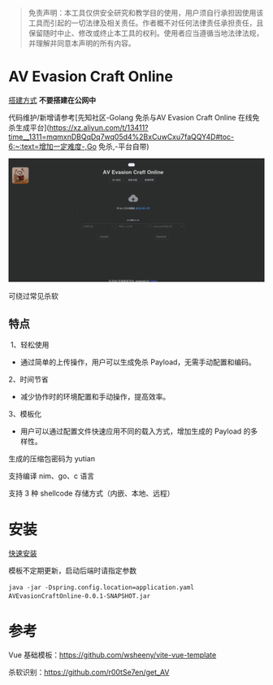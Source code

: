 > 免责声明：本工具仅供安全研究和教学目的使用，用户须自行承担因使用该工具而引起的一切法律及相关责任。作者概不对任何法律责任承担责任，且保留随时中止、修改或终止本工具的权利。使用者应当遵循当地法律法规，并理解并同意本声明的所有内容。

# AV Evasion Craft Online

[搭建方式](https://github.com/yutianqaq/AVEvasionCraftOnline/wiki) **不要搭建在公网中**

代码维护/新增请参考[先知社区-Golang 免杀与AV Evasion Craft Online 在线免杀生成平台](https://xz.aliyun.com/t/13411?time__1311=mqmxnDBQqDq7wq05d4%2BxCuwCxu7faQQY4D#toc-6:~:text=增加一定难度-,Go 免杀,-平台自带)

![image-20240124190806863](images/image-20240124190806863.png)

可绕过常见杀软

## 特点
​	1、轻松使用
- 通过简单的上传操作，用户可以生成免杀 Payload，无需手动配置和编码。

2、时间节省
- 减少协作时的环境配置和手动操作，提高效率。

3、模板化
- 用户可以通过配置文件快速应用不同的载入方式，增加生成的 Payload 的多样性。


生成的压缩包密码为 yutian


支持编译 nim、go、c 语言

支持 3 种 shellcode 存储方式（内嵌、本地、远程）

# 安装

[快速安装](https://github.com/yutianqaq/AVEvasionCraftOnline/wiki/%E6%90%AD%E5%BB%BA%E6%96%B9%E5%BC%8F)

模板不定期更新，启动后端时请指定参数

`java -jar -Dspring.config.location=application.yaml AVEvasionCraftOnline-0.0.1-SNAPSHOT.jar`



# 参考

Vue 基础模板：https://github.com/wsheeny/vite-vue-template

杀软识别：https://github.com/r00tSe7en/get_AV

